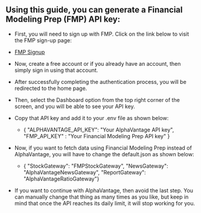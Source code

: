 ## Using this guide, you can generate a Financial Modeling Prep (FMP) API key:

* First, you will need to sign up with FMP. Click on the link below to visit the FMP sign-up page:
* [FMP Signup](https://site.financialmodelingprep.com/register)

* Now, create a free account or if you already have an account, then simply sign in using that account.

* After successfully completing the authentication process, you will be redirected to the home page.

* Then, select the Dashboard option from the top right corner of the screen, and you will be able to see your API key.

* Copy that API key and add it to your .env file as shown below:
    * {
        "ALPHAVANTAGE_API_KEY": "Your AlphaVantage API key",
        "FMP_API_KEY" : "Your Financial Modeling Prep API key"
    }

* Now, if you want to fetch data using Financial Modeling Prep instead of AlphaVantage, you will have to change the default.json as shown below:
    * { "StockGateway": "FMPStockGateway", "NewsGateway": "AlphaVantageNewsGateway", "ReportGateway": "AlphaVantageRatioGateway"}

* If you want to continue with AlphaVantage, then avoid the last step. You can manually change that thing as many times as you like, but keep in mind that once the API reaches its daily limit, it will stop working for you.